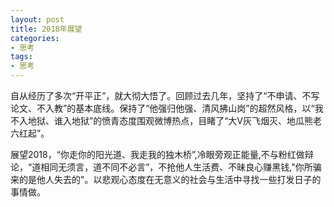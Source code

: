 ```yaml
---
layout: post
title: 2018年展望
categories:
- 思考
tags:
- 思考
---
```


自从经历了多次“开平正”，就大彻大悟了。回顾过去几年，坚持了“不申请、不写论文、不入教”的基本底线。保持了“他强归他强、清风拂山岗”的超然风格，以“我不入地狱、谁入地狱”的愤青态度围观微博热点，目睹了“大V灰飞烟灭、地瓜熊老六红起”。

展望2018，“你走你的阳光道、我走我的独木桥”,冷眼旁观正能量,不与粉红做辩论，“道相同无须言，道不同不必言”，不抢他人生活费、不昧良心赚黑钱,"你所骗来的是他人失去的"。以悲观心态度在无意义的社会与生活中寻找一些打发日子的事情做。

